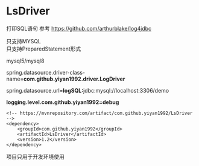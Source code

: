 # LsDriver
打印SQL语句 参考 https://github.com/arthurblake/log4jdbc

只支持MYSQL   
只支持PreparedStatement形式

mysql5/mysql8

spring.datasource.driver-class-name=<b>com.github.yiyan1992.driver.LogDriver</b>

spring.datasource.url=<b>logSQL:</b>jdbc:mysql://localhost:3306/demo

<b>logging.level.com.github.yiyan1992=debug</b>

    <!-- https://mvnrepository.com/artifact/com.github.yiyan1992/LsDriver -->
    <dependency>
        <groupId>com.github.yiyan1992</groupId>
        <artifactId>LsDriver</artifactId>
        <version>1.2</version>
    </dependency>
 
 项目只用于开发环境使用

